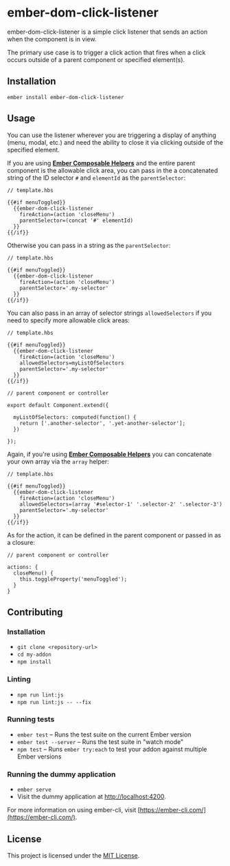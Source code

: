 # ember-dom-click-listener

ember-dom-click-listener is a simple click listener that sends an action when the component is in view.

The primary use case is to trigger a click action that fires when a click occurs outside of a parent component or specified element(s).

Installation
------------------------------------------------------------------------------

```
ember install ember-dom-click-listener
```


Usage
------------------------------------------------------------------------------

You can use the listener wherever you are triggering a display of anything (menu, modal, etc.) and need the ability to close it via clicking outside of the specified element.

If you are using **[Ember Composable Helpers](https://github.com/DockYard/ember-composable-helpers)** and the entire parent component is the allowable click area, you can pass in the a concatenated string of the ID selector `#` and `elementId` as the `parentSelector`:

```
// template.hbs

{{#if menuToggled}}
  {{ember-dom-click-listener
    fireAction=(action 'closeMenu')
    parentSelector=(concat '#' elementId)
  }}
{{/if}}
```

Otherwise you can pass in a string as the `parentSelector`:

```
// template.hbs

{{#if menuToggled}}
  {{ember-dom-click-listener
    fireAction=(action 'closeMenu')
    parentSelector='.my-selector'
  }}
{{/if}}
```

You can also pass in an array of selector strings `allowedSelectors` if you need to specify more allowable click areas:

```
// template.hbs

{{#if menuToggled}}
  {{ember-dom-click-listener
    fireAction=(action 'closeMenu')
    allowedSelectors=myListOfSelectors
    parentSelector='.my-selector'
  }}
{{/if}}

// parent component or controller

export default Component.extend({

  myListOfSelectors: computed(function() {
    return ['.another-selector', '.yet-another-selector'];
  })

});
```

Again, if you're using **[Ember Composable Helpers](https://github.com/DockYard/ember-composable-helpers)** you can concatenate your own array via the `array` helper:

```
// template.hbs

{{#if menuToggled}}
  {{ember-dom-click-listener
    fireAction=(action 'closeMenu')
    allowedSelectors=(array '#selector-1' '.selector-2' '.selector-3')
    parentSelector='.my-selector'
  }}
{{/if}}
```

As for the action, it can be defined in the parent component or passed in as a closure:

```
// parent component or controller

actions: {
  closeMenu() {
    this.toggleProperty('menuToggled');
  }
}

```


Contributing
------------------------------------------------------------------------------

### Installation

* `git clone <repository-url>`
* `cd my-addon`
* `npm install`

### Linting

* `npm run lint:js`
* `npm run lint:js -- --fix`

### Running tests

* `ember test` – Runs the test suite on the current Ember version
* `ember test --server` – Runs the test suite in "watch mode"
* `npm test` – Runs `ember try:each` to test your addon against multiple Ember versions

### Running the dummy application

* `ember serve`
* Visit the dummy application at [http://localhost:4200](http://localhost:4200).

For more information on using ember-cli, visit [https://ember-cli.com/](https://ember-cli.com/).

License
------------------------------------------------------------------------------

This project is licensed under the [MIT License](LICENSE.md).
